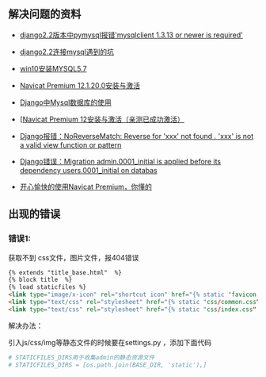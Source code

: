 ## 解决问题的资料

- [django2.2版本中pymysql报错'mysqlclient 1.3.13 or newer is required'](https://blog.csdn.net/lijing742180/article/details/91966031 )

- [django2.2连接mysql遇到的坑](https://www.cnblogs.com/hanwenlin/p/10677026.html)

- [win10安装MYSQL5.7](https://www.jianshu.com/p/c78272a2ca4d )

- [Navicat Premium 12.1.20.0安装与激活](https://www.jianshu.com/p/5f693b4c9468 )

- [Django中Mysql数据库的使用](https://juejin.im/post/5ca38d95e51d4505427f7741 )

- [[Navicat Premium 12安装与激活（亲测已成功激活）](https://www.cnblogs.com/telwanggs/p/11427581.html)

- [Django报错：NoReverseMatch: Reverse for 'xxx' not found . 'xxx' is not a valid view function or pattern](https://blog.csdn.net/qq_37218708/article/details/84489461)

- [Django错误：Migration admin.0001_initial is applied before its dependency users.0001_initial on databas](http://www.chenxm.cc/article/587.html)

- [开心愉快的使用Navicat Premium，你懂的](https://blog.wxlost.com/navicat_crack.html)




## 出现的错误

### 错误1:

获取不到 css文件，图片文件，报404错误

```html
{% extends "title_base.html"  %}
{% block title  %}
{% load staticfiles %}
<link type="image/x-icon" rel="shortcut icon" href="{% static "favicon.ico" %}"/>
<link type="text/css" rel="stylesheet" href="{% static "css/common.css" %}"/>
<link type="text/css" rel="stylesheet" href="{% static "css/index.css" %}"/>
```

解决办法：

引入js/css/img等静态文件的时候要在settings.py ，添加下面代码

```py
# STATICFILES_DIRS用于收集admin的静态资源文件
# STATICFILES_DIRS = [os.path.join(BASE_DIR, 'static'),]
```


